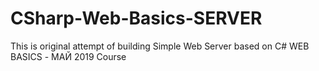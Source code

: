 # CSharp-Web-Basics-SERVER
This is original attempt of building Simple Web Server based on C# WEB BASICS - МАЙ 2019 Course
